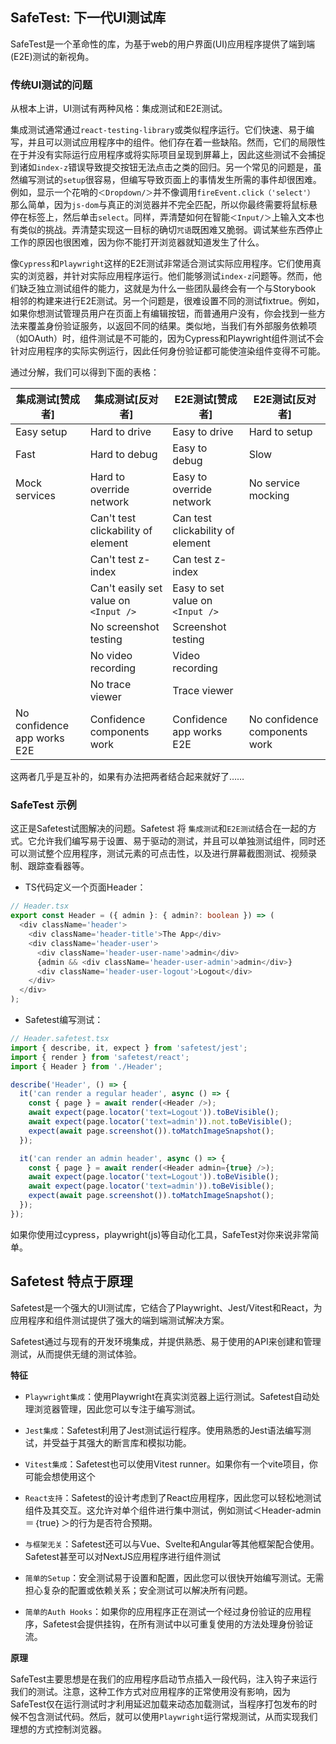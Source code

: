 

## SafeTest: 下一代UI测试库


SafeTest是一个革命性的库，为基于web的用户界面(UI)应用程序提供了端到端(E2E)测试的新视角。


### 传统UI测试的问题

从根本上讲，UI测试有两种风格：集成测试和E2E测试。

集成测试通常通过`react-testing-library`或类似程序运行。它们快速、易于编写，并且可以测试应用程序中的组件。他们存在着一些缺陷。然而，它们的局限性在于并没有实际运行应用程序或将实际项目呈现到屏幕上，因此这些测试不会捕捉到诸如`index-z`错误导致提交按钮无法点击之类的回归。另一个常见的问题是，虽然编写测试的`setup`很容易，但编写导致页面上的事情发生所需的事件却很困难。例如，显示一个花哨的`＜Dropdown/＞`并不像调用`fireEvent.click（'select'）` 那么简单，因为`js-dom`与真正的浏览器并不完全匹配，所以你最终需要将鼠标悬停在标签上，然后单击`select`。同样，弄清楚如何在智能`＜Input/＞`上输入文本也有类似的挑战。弄清楚实现这一目标的确切`咒语`既困难又脆弱。调试某些东西停止工作的原因也很困难，因为你不能打开浏览器就知道发生了什么。


像`Cypress`和`Playwright`这样的E2E测试非常适合测试实际应用程序。它们使用真实的浏览器，并针对实际应用程序运行。他们能够测试`index-z`问题等。然而，他们缺乏独立测试组件的能力，这就是为什么一些团队最终会有一个与Storybook 相邻的构建来进行E2E测试。另一个问题是，很难设置不同的测试fixtrue。例如，如果你想测试管理员用户在页面上有编辑按钮，而普通用户没有，你会找到一些方法来覆盖身份验证服务，以返回不同的结果。类似地，当我们有外部服务依赖项（如OAuth）时，组件测试是不可能的，因为Cypress和Playwright组件测试不会针对应用程序的实际实例运行，因此任何身份验证都可能使渲染组件变得不可能。


通过分解，我们可以得到下面的表格：

| 集成测试[赞成者]   | 集成测试[反对者]  |  E2E测试[赞成者]   | E2E测试[反对者]  |
| ------ | ------ |------ |------ |
| Easy setup | Hard to drive | Easy to drive	| Hard to setup |
| Fast	| Hard to debug	| Easy to debug	| Slow |
| Mock services | Hard to override network | Easy to override network |	No service mocking |
|  | Can't test clickability of element |	Can test clickability of element| |
|  | Can't test z-index	| Can test z-index | |
|  | Can't easily set value on `<Input />` |	Easy to set value on `<Input />` | |
|  | No screenshot testing	| Screenshot testing | |
|  | No video recording	| Video recording | |
|  | No trace viewer	| Trace viewer | |
|  No confidence app works E2E	| Confidence components work	| Confidence app works E2E	| No confidence components work |

这两者几乎是互补的，如果有办法把两者结合起来就好了……


### SafeTest 示例

这正是Safetest试图解决的问题。Safetest 将 `集成测试`和`E2E测试`结合在一起的方式。它允许我们编写易于设置、易于驱动的测试，并且可以单独测试组件，同时还可以测试整个应用程序，测试元素的可点击性，以及进行屏幕截图测试、视频录制、跟踪查看器等。


* TS代码定义一个页面Header：

```ts
// Header.tsx
export const Header = ({ admin }: { admin?: boolean }) => (
  <div className='header'>
    <div className='header-title'>The App</div>
    <div className='header-user'>
      <div className='header-user-name'>admin</div>
      {admin && <div className='header-user-admin'>admin</div>}
      <div className='header-user-logout'>Logout</div>
    </div>
  </div>
);
```

* Safetest编写测试：

```ts
// Header.safetest.tsx
import { describe, it, expect } from 'safetest/jest';
import { render } from 'safetest/react';
import { Header } from './Header';

describe('Header', () => {
  it('can render a regular header', async () => {
    const { page } = await render(<Header />);
    await expect(page.locator('text=Logout')).toBeVisible();
    await expect(page.locator('text=admin')).not.toBeVisible();
    expect(await page.screenshot()).toMatchImageSnapshot();
  });

  it('can render an admin header', async () => {
    const { page } = await render(<Header admin={true} />);
    await expect(page.locator('text=Logout')).toBeVisible();
    await expect(page.locator('text=admin')).toBeVisible();
    expect(await page.screenshot()).toMatchImageSnapshot();
  });
});
```

如果你使用过cypress，playwright(js)等自动化工具，SafeTest对你来说非常简单。

## Safetest 特点于原理

Safetest是一个强大的UI测试库，它结合了Playwright、Jest/Vitest和React，为应用程序和组件测试提供了强大的端到端测试解决方案。

Safetest通过与现有的开发环境集成，并提供熟悉、易于使用的API来创建和管理测试，从而提供无缝的测试体验。


__特征__


* `Playwright集成`：使用Playwright在真实浏览器上运行测试。Safetest自动处理浏览器管理，因此您可以专注于编写测试。

* `Jest集成`：Safetest利用了Jest测试运行程序。使用熟悉的Jest语法编写测试，并受益于其强大的断言库和模拟功能。

* `Vitest集成`：Safetest也可以使用Vitest runner。如果你有一个vite项目，你可能会想使用这个

* `React支持`：Safetest的设计考虑到了React应用程序，因此您可以轻松地测试组件及其交互。这允许对单个组件进行集中测试，例如测试＜Header-admin＝｛true｝＞的行为是否符合预期。

* `与框架无关`：Safetest还可以与Vue、Svelte和Angular等其他框架配合使用。Safetest甚至可以对NextJS应用程序进行组件测试

* `简单的Setup`：安全测试易于设置和配置，因此您可以很快开始编写测试。无需担心复杂的配置或依赖关系；安全测试可以解决所有问题。

* `简单的Auth Hooks`：如果你的应用程序正在测试一个经过身份验证的应用程序，Safetest会提供挂钩，在所有测试中以可重复使用的方法处理身份验证流。


__原理__

SafeTest主要思想是在我们的应用程序启动节点插入一段代码，注入钩子来运行我们的测试。注意，这种工作方式对应用程序的正常使用没有影响，因为SafeTest仅在运行测试时才利用延迟加载来动态加载测试，当程序打包发布的时候不包含测试代码。然后，就可以使用`Playwright`运行常规测试，从而实现我们理想的方式控制浏览器。

